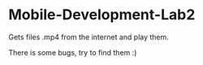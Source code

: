 # Mobile-Development-Lab2
 Gets files .mp4 from the internet and play them.
 
 There is some bugs, try to find them :)
